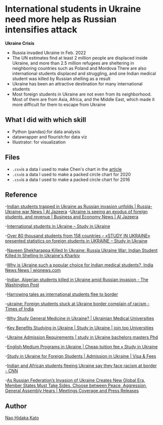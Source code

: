 # International students in Ukraine need more help as Russian intensifies attack


**Ukraine Crisis**  
- Russia invaded Ukraine in Feb. 2022
- The UN estimates find at least 2 million people are displaced inside Ukraine, and more than 2.5 million refugees are sheltering in neighboring countries such as Poland and Mordova
There are also international students displaced and struggling, and one Indian medical student was killed by Russian shelling as a result
- Ukraine has been an attractive destination for many international students 
- Most foreign students in Ukraine are not even from its neighborhood. Most of them are from Asia, Africa, and the Middle East, which made it more difficult for them to escape from Ukraine



## What I did with which skill
- Python (pandas):for data analysis
- datawrapper and flourish:for data viz
- Illustrator: for visualization 


## Files
- ```.csv```is a data I used to make Chen's chart in the [article](https://naokatoh.github.io/ukraine/)
- ```.csv```is a data I used to make a packed circle chart for 2020
- ```.csv```is a data I used to make a packed circle chart for 2016



## Reference
-[Indian students trapped in Ukraine as Russian invasion unfolds | Russia-Ukraine war News | Al Jazeera](https://www.aljazeera.com/news/2022/2/24/indian-students-trapped-in-ukraine-as-russian-invasion-unfold)
-[Ukraine is seeing an exodus of foreign students, and revenue | Business and Economy News | Al Jazeera](https://www.aljazeera.com/economy/2022/3/1/ukraine-sees-an-exodus-of-foreign-students-and-revenue)

-[International students in Ukraine – Study in Ukraine](https://web.archive.org/web/20220211073341/https://studyinukraine.gov.ua/en/life-in-ukraine/international-students-in-ukraine/)

-[Оver 80 thousand students from 158 countries – «STUDY IN UKRAINE» presented statistics on foreign students in UKRAINE – Study in Ukraine](https://web.archive.org/web/20220205152116/https://studyinukraine.gov.ua/en/over-80-thousand-students-from-158-countries-study-in-ukraine-presented-statistics-on-foreign-students-in-ukraine/)

-[Naveen Shekharappa Killed In Ukraine: Russia Ukraine War: Indian Student Killed In Shelling In Ukraine's Kharkiv](https://www.ndtv.com/india-news/russia-ukraine-war-indian-student-killed-in-shelling-in-ukraines-kharkiv-2796598)

-[Why is Ukraine such a popular choice for Indian medical students?, India News News | wionews.com](https://www.wionews.com/india-news/why-is-ukraine-such-a-popular-choice-for-indian-medical-students-456990)

-[Indian, Algerian students killed in Ukraine amid Russian invasion - The Washington Post](https://www.washingtonpost.com/world/2022/03/01/ukraine-students-killed-stranded-russia-war/)

-[Harrowing tales as international students flee to border](https://www.universityworldnews.com/post.php?story=20220302122312854)

-[ukraine: Foreign students stuck at Ukraine border complain of racism - Times of India](https://timesofindia.indiatimes.com/world/europe/foreign-students-stuck-at-ukraine-border-complain-of-racism/articleshow/89936093.cms)

-[Why Study General Medicine in Ukraine? | Ukrainian Medical Universities](https://edu-ukraine.com/study-medicine-in-ukraine/)

-[Key Benefits Studying in Ukraine | Study in Ukraine | join top Universities](https://edu-ukraine.com/main/key-benefits-studying-in-ukraine/)

-[Ukraine Admission Requirements | study in Ukraine bachelors masters Phd](https://edu-ukraine.com/services/admission-requirements/)

-[English Medium Programs in Ukraine | Cheap tuition fee • Study in Ukraine](https://edu-ukraine.com/programs/english-programs/)

-[Study in Ukraine for Foreign Students | Admission in Ukraine | Visa & Fees](https://edu-ukraine.com/)

-[Indian and African students fleeing Ukraine say they face racism at border - CNN](https://www.cnn.com/2022/02/28/europe/students-allege-racism-ukraine-cmd-intl/index.html)

-[As Russian Federation’s Invasion of Ukraine Creates New Global Era, Member States Must Take Sides, Choose between Peace, Aggression, General Assembly Hears | Meetings Coverage and Press Releases](https://www.un.org/press/en/2022/ga12406.doc.htm)


## Author

[Nao Hidaka Kato](https://github.com/naokatoh)
